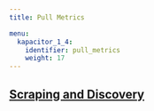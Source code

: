 ```yaml
---
title: Pull Metrics

menu:
  kapacitor_1_4:
    identifier: pull_metrics
    weight: 17
---
```


## [Scraping and Discovery](/kapacitor/v1.3/pull_metrics/scraping-and-discovery/)
